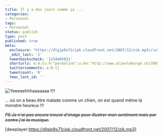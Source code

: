```yaml
---
title: Il y a des jours comme ça ...
categories:
- Personnel
tags:
- Personnel
status: publish
type: post
published: true
meta:
  enclosure: "https://dlgjp9x71cipk.cloudfront.net/2007/12/zik.mp3\r\n1264219\r\naudio/mpeg"
  _edit_last: '1'
  tweetbackscheck: '1234405931'
  shorturls: a:4:{s:9:"permalink";s:64:"http://www.alienlebarge.ch/2007/12/19/il-y-a-des-jours-comme-ca/";s:7:"tinyurl";s:25:"http://tinyurl.com/bh9n5j";s:4:"isgd";s:17:"http://is.gd/jeZc";s:5:"bitly";s:18:"http://bit.ly/124L";}
  twittercomments: a:0:{}
  tweetcount: '0'
  tmac_last_id: ''
---
```

<img src="https://dlgjp9x71cipk.cloudfront.net/2007/12/youpi.png" alt="Yeeeeehhhaaaaaaa !!!!" />

... où on a beau être malade comme un chien, on est quand même la monstre heureux !!!

<span style="text-decoration: line-through;"><em>PS
Je n'ai pas encore trouvé d'image pour illustrer mon sentiment  mais par contre j'ai la musique.</em></span>

[dewplayer:https://dlgjp9x71cipk.cloudfront.net/2007/12/zik.mp3]
